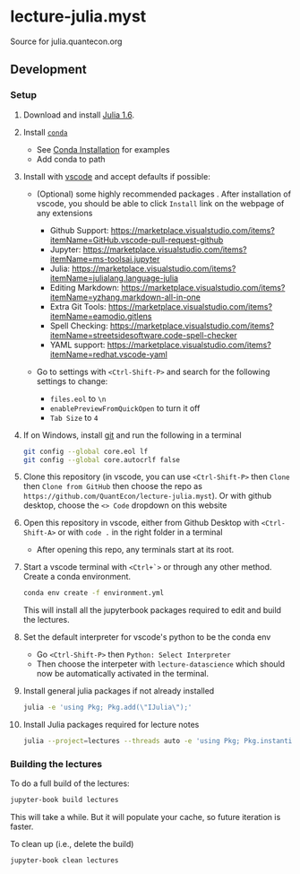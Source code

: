 # lecture-julia.myst
Source for julia.quantecon.org

## Development 

### Setup

1. Download and install [Julia 1.6](https://julialang.org/downloads).

2. Install [`conda`](https://www.anaconda.com/products/individual)
    - See [Conda Installation](https://datascience.quantecon.org/introduction/local_install.html#installation) for examples
    - Add conda to path  

3. Install with [vscode](https://code.visualstudio.com/) and accept defaults if possible:
   - (Optional) some highly recommended packages .  After installation of vscode, you should be able to click `Install` link on the webpage of any extensions
      - Github Support: https://marketplace.visualstudio.com/items?itemName=GitHub.vscode-pull-request-github
      - Jupyter: https://marketplace.visualstudio.com/items?itemName=ms-toolsai.jupyter
      - Julia: https://marketplace.visualstudio.com/items?itemName=julialang.language-julia
      - Editing Markdown: https://marketplace.visualstudio.com/items?itemName=yzhang.markdown-all-in-one
      - Extra Git Tools: https://marketplace.visualstudio.com/items?itemName=eamodio.gitlens
      - Spell Checking: https://marketplace.visualstudio.com/items?itemName=streetsidesoftware.code-spell-checker
      - YAML support: https://marketplace.visualstudio.com/items?itemName=redhat.vscode-yaml

   - Go to settings with `<Ctrl-Shift-P>` and search for the following settings to change:
      - `files.eol` to `\n`
      - `enablePreviewFromQuickOpen` to turn it off
      - `Tab Size` to `4`

4. If on Windows, install [git](https://git-scm.com/downloads) and run the following in a terminal

    ```bash
    git config --global core.eol lf
    git config --global core.autocrlf false
    ```
4. Clone this repository (in vscode, you can use `<Ctrl-Shift-P>` then `Clone` then `Clone from GitHub` then choose the repo as `https://github.com/QuantEcon/lecture-julia.myst`).  Or with github desktop, choose the `<> Code` dropdown on this website
5. Open this repository in vscode, either from Github Desktop  with `<Ctrl-Shift-A>` or with `code .` in the right folder in a terminal
    - After opening this repo, any terminals start at its root.
6. Start a vscode terminal with ``<Ctrl+`>`` or through any other method.  Create a conda environment.

    ```bash
    conda env create -f environment.yml
    ```

    This will install all the jupyterbook packages required to edit and build the lectures.
7.  Set the default interpreter for vscode's python to be the conda env
    - Go `<Ctrl-Shift-P>` then `Python: Select Interpreter`
    - Then choose the interpeter with `lecture-datascience` which should now be automatically activated in the terminal.
8.  Install general julia packages if not already installed

    ```bash
    julia -e 'using Pkg; Pkg.add(\"IJulia\");'
    ```

9.  Install Julia packages required for lecture notes

    ```bash
    julia --project=lectures --threads auto -e 'using Pkg; Pkg.instantiate();'
    ```

### Building the lectures

To do a full build of the lectures:

```bash
jupyter-book build lectures
```
This will take a while. But it will populate your cache, so future iteration is faster. 

To clean up (i.e., delete the build)

```
jupyter-book clean lectures
```
